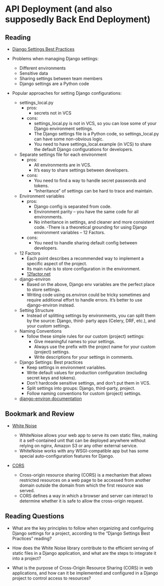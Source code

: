 # API Deployment (and also supposedly Back End Deployment)

## Reading

- [Django Settings Best Practices](https://djangostars.com/blog/configuring-django-settings-best-practices/)

- Problems when managing Django settings:
  - Different environments
  - Sensitive data
  - Sharing settings between team members
  - Django settings are a Python code
- Popular approaches for setting Django configurations:
  - settings_local.py
    - pros:
      - secrets not in VCS
    - cons:
      - settings_local.py is not in VCS, so you can lose some of your Django environment settings.
      - The Django settings file is a Python code, so settings_local.py can have some non-obvious logic.
      - You need to have settings_local.example (in VCS) to share the default Django configurations for developers.
  - Separate settings file for each environment
    - pros:
      - All environments are in VCS.
      - It’s easy to share settings between developers.
    - cons:
      - You need to find a way to handle secret passwords and tokens.
      - “Inheritance” of settings can be hard to trace and maintain.
  - Environment variables
    - pros:
      - Django config is separated from code.
      - Environment parity – you have the same code for all environments.
      - No inheritance in settings, and cleaner and more consistent code.
      -There is a theoretical grounding for using Django environment variables – 12 Factors.
    - cons:
      - You need to handle sharing default config between developers.
  - 12 Factors
    - Each point describes a recommended way to implement a specific aspect of the project.
    - Its main rule is to store configuration in the environment.
    - [12factor.net](https://12factor.net/)
  - django-environ
    - Based on the above, Django env variables are the perfect place to store settings.
    - Writing code using os.environ could be tricky sometimes and require additional effort to handle errors. It’s better to use django-environ instead.
  - Setting Structure
    - Instead of splitting settings by environments, you can split them by the source: Django, third- party apps (Celery, DRF, etc.), and your custom settings.
  - Naming Conventions
    - follow these simple rules for our custom (project) settings:
      - Give meaningful names to your settings.
      - Always use the prefix with the project name for your custom (project) settings.
      - Write descriptions for your settings in comments.
  - Django Settings: Best practices
    - Keep settings in environment variables.
    - Write default values for production configuration (excluding secret keys and tokens).
    - Don’t hardcode sensitive settings, and don’t put them in VCS.
    - Split settings into groups: Django, third-party, project.
    - Follow naming conventions for custom (project) settings.
  - [django-environ documentation](https://django-environ.readthedocs.io/en/latest/)

## Bookmark and Review

- [White Noise](http://whitenoise.evans.io/en/stable/)

  - WhiteNoise allows your web app to serve its own static files, making it a self-contained unit that can be deployed anywhere without relying on nginx, Amazon S3 or any other external service.
  - WhiteNoise works with any WSGI-compatible app but has some special auto-configuration features for Django.

- [CORS](https://en.m.wikipedia.org/wiki/Cross-origin_resource_sharing)

  - Cross-origin resource sharing (CORS) is a mechanism that allows restricted resources on a web page to be accessed from another domain outside the domain from which the first resource was served.
  - CORS defines a way in which a browser and server can interact to determine whether it is safe to allow the cross-origin request.

## Reading Questions

- What are the key principles to follow when organizing and configuring Django settings for a project, according to the “Django Settings Best Practices” reading?

- How does the White Noise library contribute to the efficient serving of static files in a Django application, and what are the steps to integrate it into a project?

- What is the purpose of Cross-Origin Resource Sharing (CORS) in web applications, and how can it be implemented and configured in a Django project to control access to resources?
